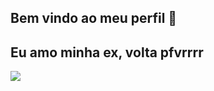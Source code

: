 ## Bem vindo ao meu perfil 👺
## Eu amo minha ex, volta pfvrrrr
![](https://media.tenor.com/BP70qe8X0J8AAAAM/crycat-crying-cat.gif)
<!--
- 🔭 I’m currently working on ...
- 🌱 I’m currently learning ...
- 👯 I’m looking to collaborate on ...
- 🤔 I’m looking for help with ...
- 💬 Ask me about ...
- 📫 How to reach me: ...
- 😄 Pronouns: ...
- ⚡ Fun fact: ...
-->
